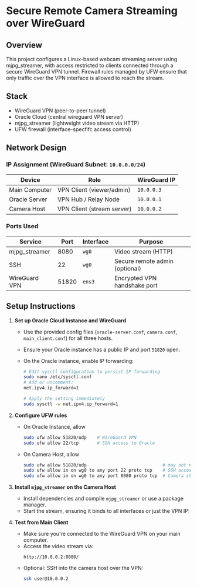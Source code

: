 # Secure Remote Camera Streaming over WireGuard

## Overview
This project configures a Linux-based webcam streaming server using mjpg_streamer, with access restricted to clients connected through a secure WireGuard VPN tunnel. 
Firewall rules managed by UFW ensure that only traffic over the VPN interface is allowed to reach the stream.


## Stack
- WireGuard VPN (peer-to-peer tunnel)
- Oracle Cloud (central wireguard VPN server)
- mjpg_streamer (lightweight video stream via HTTP)
- UFW firewall (interface-specfifc access control)


## Network Design
### IP Assignment (WireGuard Subnet: `10.0.0.0/24`)

| Device         | Role                        | WireGuard IP |
|----------------|-----------------------------|--------------|
| Main Computer  | VPN Client (viewer/admin)   | `10.0.0.3`   |
| Oracle Server  | VPN Hub / Relay Node        | `10.0.0.1`   |
| Camera Host    | VPN Client (stream server)  | `10.0.0.2`   |

### Ports Used

| Service         | Port  | Interface | Purpose                         |
|-----------------|-------|-----------|-------------------------------  |
| mjpg_streamer    | 8080  | `wg0`     | Video stream (HTTP)            |
| SSH              | 22    | `wg0`     | Secure remote admin (optional) |
| WireGuard VPN    | 51820 | `ens3`    | Encrypted VPN handshake port   |



## Setup Instructions
1. **Set up Oracle Cloud Instance and WireGuard**
   - Use the provided config files (`oracle-server.conf`, `camera.conf`, `main_client.conf`) for all three hosts.
   - Ensure your Oracle instance has a public IP and port `51820` open.
   - On the Oracle instance, enable IP forwarding:

     ```bash
     # Edit sysctl configuration to persist IP forwarding
     sudo nano /etc/sysctl.conf
     # Add or uncomment:
     net.ipv4.ip_forward=1

     # Apply the setting immediately
     sudo sysctl -w net.ipv4.ip_forward=1
     ```
2. **Configure UFW rules**
   - On Oracle Instance, allow
     ```bash
     sudo ufw allow 51820/udp    # WireGuard VPN
     sudo ufw allow 22/tcp       # SSH access to Oracle
     ```
   - On Camera Host, allow 
      ```bash
     sudo ufw allow 51820/udp                             # may not need
     sudo ufw allow in on wg0 to any port 22 proto tcp    # SSH access over VPN
     sudo ufw allow in on wg0 to any port 8080 proto tcp  # Camera stream over VPN
     ```


4. **Install `mjpg_streamer` on the Camera Host**
   - Install dependencies and compile `mjpg_streamer` or use a package manager.
   - Start the stream, ensuring it binds to all interfaces or just the VPN IP:
5. **Test from Main Client**
   - Make sure you're connected to the WireGuard VPN on your main computer.
   - Access the video stream via:
     ```
     http://10.0.0.2:8080/
     ```
   - Optional: SSH into the camera host over the VPN:
     ```bash
     ssh user@10.0.0.2
     ```
